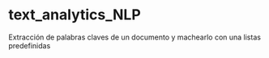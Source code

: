 # text_analytics_NLP
Extracción de palabras claves de un documento y machearlo con una listas predefinidas
